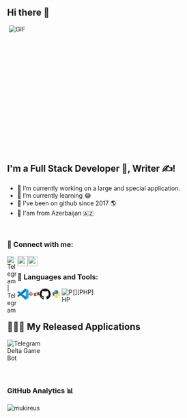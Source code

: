 ## Hi there 👋

<img align="right" alt="GIF" src="https://github.com/abhisheknaiidu/abhisheknaiidu/blob/master/code.gif?raw=true" width="500" height="320" />

## I'm a Full Stack Developer 🚀, Writer ✍!
- 🔭 I’m currently working on a large and special application.
- 🌱 I’m currently learning 😂
- 🥅 I've been on github since 2017 🌎 
- 🥅 I'am from Azerbaijan  🇦🇿 
<br />

### 📩 Connect with me:

[<img align="left" alt="Telegram | Telegram" width="24px" src="https://static-00.iconduck.com/assets.00/telegram-icon-2048x1725-i4kw83ca.png" />][linkedin]
[<img align="left" height="24" width="24" src="https://cdn.jsdelivr.net/npm/simple-icons@v4/icons/instagram.svg" />][instagram]
[<img align="left" height="24" width="24" src="https://cdn.jsdelivr.net/npm/simple-icons@v4/icons/gmail.svg" />][gmail]

<br />

### 🔧 Languages and Tools:

[<img align="left" alt="Visual Studio Code" width="26px" src="https://raw.githubusercontent.com/github/explore/80688e429a7d4ef2fca1e82350fe8e3517d3494d/topics/visual-studio-code/visual-studio-code.png" />][vsCode]
[<img align="left" alt="Git" width="26px" src="https://raw.githubusercontent.com/github/explore/80688e429a7d4ef2fca1e82350fe8e3517d3494d/topics/git/git.png" />][git]
[<img align="left" alt="GitHub" width="26px" src="https://raw.githubusercontent.com/github/explore/78df643247d429f6cc873026c0622819ad797942/topics/github/github.png" />][github]
[<img align="left" alt="Python" width="26px" src="https://raw.githubusercontent.com/github/explore/cebd63002168a05a6a642f309227eefeccd92950/topics/python/python.png" />][python]
[<img align="left" alt="PHP" width="26px" src="https://upload.wikimedia.org/wikipedia/commons/thumb/2/27/PHP-logo.svg/2560px-PHP-logo.svg.png" />][PHP]

<br />

## 👩‍💻📱 My Released Applications
<a href="https://t.me/deltagameazbot"><img align="left" alt="Telegram Delta Game Bot" width="100px" src="https://i.hizliresim.com/f0n4cg5.jpg" /></a>


<br />
<br />
<br />
<br />
<br />


### GitHub Analytics 📊

  <img height="180em" align="left" src="https://github-readme-stats.vercel.app/api/top-langs?username=sahibziko&show_icons=true&locale=en&layout=compact&langs_count=8&theme=radical" alt="mukireus"/>
</a>

<br />
<br />

[instagram]: https://www.instagram.com/ra7narok
[bionluk]: https://t.me/deltagameazbot
[linkedin]: https://t.me/ra7narok
[medium]: https://themuradov.com/
[gmail]: mailto:sahib.ziko.123@gmail.com
[flutter]: https://flutter.dev/
[vsCode]: https://code.visualstudio.com/
[git]: https://git-scm.com/
[android]: https://www.android.com/
[github]: https://github.com/sahibziko
[python]: https://www.python.org/
[ios]: https://www.apple.com/ios/ios-14/
[xd]: https://www.adobe.com/products/xd.html
